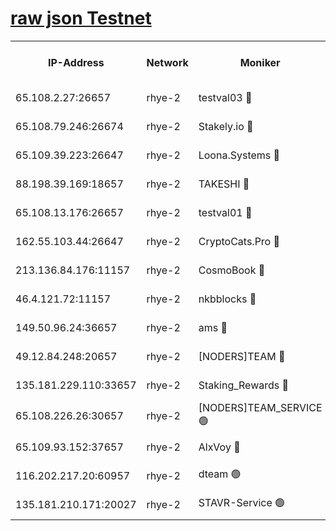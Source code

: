 
[raw json Testnet](https://rpc-check.quickt.stavr.tech/quickt/rpc-quickt-result.json)
=


<table><tr><th>IP-Address</th><th>Network</th><th>Moniker</th><th>Latest Block Height</th><th>Earliest Block Height</th><th>Catching Up</th><th>Tx Index</th><th>Voting Power</th><th>Scan Time</th></tr><tr><td>65.108.2.27:26657</td><td>rhye-2</td><td>testval03 🔴</td><td>1262891</td><td>1</td><td>False</td><td>on</td><td>11002050</td><td>2024-03-15T14:08:46.874403030UTC</td></tr><tr><td>65.108.79.246:26674</td><td>rhye-2</td><td>Stakely.io 🔴</td><td>1262891</td><td>1</td><td>False</td><td>on</td><td>10010</td><td>2024-03-15T14:08:47.250668299UTC</td></tr><tr><td>65.109.39.223:26647</td><td>rhye-2</td><td>Loona.Systems 🔴</td><td>1262892</td><td>1</td><td>False</td><td>off</td><td>86949</td><td>2024-03-15T14:08:52.241698269UTC</td></tr><tr><td>88.198.39.169:18657</td><td>rhye-2</td><td>TAKESHI 🔴</td><td>1262892</td><td>1</td><td>False</td><td>off</td><td>40542</td><td>2024-03-15T14:08:52.877041562UTC</td></tr><tr><td>65.108.13.176:26657</td><td>rhye-2</td><td>testval01 🔴</td><td>1262892</td><td>1</td><td>False</td><td>on</td><td>13082010</td><td>2024-03-15T14:08:53.614595502UTC</td></tr><tr><td>162.55.103.44:26647</td><td>rhye-2</td><td>CryptoCats.Pro 🔴</td><td>1262898</td><td>1</td><td>False</td><td>off</td><td>9999</td><td>2024-03-15T14:09:25.846971272UTC</td></tr><tr><td>213.136.84.176:11157</td><td>rhye-2</td><td>CosmoBook 🔴</td><td>1262897</td><td>65301</td><td>False</td><td>off</td><td>1520417</td><td>2024-03-15T14:09:19.484063742UTC</td></tr><tr><td>46.4.121.72:11157</td><td>rhye-2</td><td>nkbblocks 🔴</td><td>1262889</td><td>70101</td><td>False</td><td>off</td><td>81084</td><td>2024-03-15T14:08:40.025963183UTC</td></tr><tr><td>149.50.96.24:36657</td><td>rhye-2</td><td>ams 🔴</td><td>1262895</td><td>133501</td><td>False</td><td>on</td><td>10732</td><td>2024-03-15T14:09:08.887339767UTC</td></tr><tr><td>49.12.84.248:20657</td><td>rhye-2</td><td>[NODERS]TEAM 🔴</td><td>1262894</td><td>146001</td><td>False</td><td>on</td><td>59690</td><td>2024-03-15T14:09:06.426890699UTC</td></tr><tr><td>135.181.229.110:33657</td><td>rhye-2</td><td>Staking_Rewards 🔴</td><td>1262892</td><td>149101</td><td>False</td><td>on</td><td>9900</td><td>2024-03-15T14:08:52.596886374UTC</td></tr><tr><td>65.108.226.26:30657</td><td>rhye-2</td><td>[NODERS]TEAM_SERVICE 🟢</td><td>1262892</td><td>241501</td><td>False</td><td>on</td><td>0</td><td>2024-03-15T14:08:53.217210270UTC</td></tr><tr><td>65.109.93.152:37657</td><td>rhye-2</td><td>AlxVoy 🔴</td><td>1262890</td><td>315173</td><td>False</td><td>on</td><td>150351</td><td>2024-03-15T14:08:44.487905824UTC</td></tr><tr><td>116.202.217.20:60957</td><td>rhye-2</td><td>dteam 🟢</td><td>1262891</td><td>421794</td><td>False</td><td>on</td><td>0</td><td>2024-03-15T14:08:49.872454254UTC</td></tr><tr><td>135.181.210.171:20027</td><td>rhye-2</td><td>STAVR-Service 🟢</td><td>1262894</td><td>1261501</td><td>False</td><td>on</td><td>0</td><td>2024-03-15T14:09:04.108346755UTC</td></tr></table>